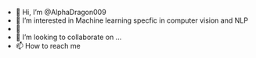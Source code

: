 - 👋 Hi, I’m @AlphaDragon009
- 👀 I’m interested in Machine learning  specfic in computer vision and NLP
- 🌱
- 💞️ I’m looking to collaborate on ...
- 📫 How to reach me 

<!---
AlphaDragon009/AlphaDragon009 is a ✨ special ✨ repository because its `README.md` (this file) appears on your GitHub profile.
You can click the Preview link to take a look at your changes.
--->
